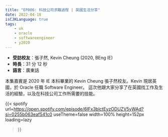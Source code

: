 ```yaml
---
title: "EP006: 科技公司求職過程 | 英國生活分享"
date: 2022-04-18
isCJKLanguage: true
tags:
    - uk
    - oracle
    - softwareengineer
    - y2020
---
```


- **受訪校友**：張子然, Kevin Cheung (2020, BEng IE)
- **時長**：31 分 12 秒
- **語言**：廣東話

<!--more-->

本集嘉賓是 2020 年 IE 本科畢業的 Kevin Cheung 張子然校友。Kevin 現居英國，於 Oracle 任職 Software Engineer。 這次他跟大家分享了在英國找工作及生活的經驗，以及在科技公司工作所需要的技能。

{{< spotify 
  url=https://open.spotify.com/episode/6IFx3blctEyzODUZV5yWAd?si=0255b063eaf541c0
  useTheme=false
  width=100%
  height=152px
  loading=lazy
>}}

